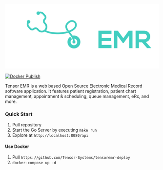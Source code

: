 ![Tensor EMR](./logo.png)

[![Docker Publish](https://github.com/Tensor-Systems/tensoremr-server/actions/workflows/docker-publish.yml/badge.svg)](https://github.com/Tensor-Systems/tensoremr-server/actions)

Tensor EMR is a web based Open Source Electronic Medical Record software application. It features patient registration, patient chart management, appointment & scheduling, queue management, eRx, and more. 

### Quick Start

1. Pull repository 
2. Start the Go Server by executing `make run`
3. Explore at `http://localhost:8080/api`

#### Use Docker
1. Pull `https://github.com/Tensor-Systems/tensoremr-deploy`
2. `docker-compose up -d`